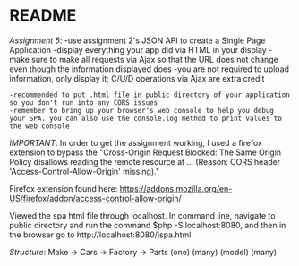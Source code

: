 # README
*Assignment 5*:
    -use assignment 2's JSON API to create a Single Page Application
    -display everything your app did via HTML in your display
    -make sure to make all requests via Ajax so that the URL does not change even though the information displayed does
    -you are not required to upload information, only display it; C/U/D operations via Ajax are extra credit

    -recommended to put .html file in public directory of your application so you don't run into any CORS issues
    -remember to bring up your browser's web console to help you debug your SPA. you can also use the console.log method to print values to the web console

*IMPORTANT*:
In order to get the assignment working, I used a firefox extension to bypass the "Cross-Origin Request Blocked: The Same Origin Policy disallows reading the remote resource at ... (Reason: CORS header 'Access-Control-Allow-Origin' missing)."

Firefox extension found here: https://addons.mozilla.org/en-US/firefox/addon/access-control-allow-origin/

Viewed the spa html file through localhost. In command line, navigate to public directory and run the command $php -S localhost:8080, and then in the browser go to http://localhost:8080/jspa.html 

*Structure*:
Make -> Cars -> Factory -> Parts
(one)     (many)    (model)     (many)
